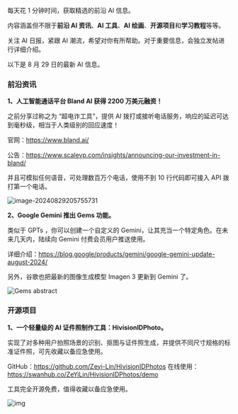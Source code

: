 每天花 1 分钟时间，获取精选的前沿 AI 信息。

内容涵盖但不限于**前沿 AI 资讯**、**AI 工具**、**AI 绘画**、**开源项目**和**学习教程**等等。

关注 AI 日报，紧跟 AI 潮流，希望对你有所帮助。对于重要信息，会独立发帖进行详细介绍。

以下是 8 月 29 日的最新 AI 信息。

### 前沿资讯

**1、人工智能通话平台 Bland AI 获得 2200 万美元融资！** 

之前分享过称之为 “超电诈工具”，提供 AI 拨打或接听电话服务，响应的延迟可达到毫秒级，相当于人类级别的回应速度！ 

官网：https://www.bland.ai/

公告：https://www.scalevp.com/insights/announcing-our-investment-in-bland/

并且可模拟任何语音，可处理数百万个电话，使用不到 10 行代码即可接入 API 拨打第一个电话。 

![image-20240829205755731](https://cdn.jsdelivr.net/gh/freelander/oss@master/ai-daily/2024-08-29/image-20240829205755731.png)



**2、Google Gemini 推出 Gems 功能。**

类似于 GPTs ，你可以创建一个自定义的 Gemini，让其充当一个特定角色。在未来几天内，陆续向 Gemini 付费会员用户推送使用。

详细介绍：https://blog.google/products/gemini/google-gemini-update-august-2024/

另外，谷歌也把最新的图像生成模型 Imagen 3 更新到 Gemini 了。

![Gems abstract](https://cdn.jsdelivr.net/gh/freelander/oss@master/ai-daily/2024-08-29/Gems%20abstract.gif)



### 开源项目

**1、一个轻量级的 AI 证件照制作工具：HivisionIDPhoto。**

实现了对多种用户拍照场景的识别、抠图与证件照生成，并提供不同尺寸规格的标准证件照，可先收藏以备应急使用。

GitHub：https://github.com/Zeyi-Lin/HivisionIDPhotos
在线使用：https://swanhub.co/ZeYiLin/HivisionIDPhotos/demo

工具完全开源免费，值得收藏以备应急使用。 

![img](https://cdn.jsdelivr.net/gh/freelander/oss@master/ai-daily/2024-08-29/gradio-image-20240829203814288.jpeg)